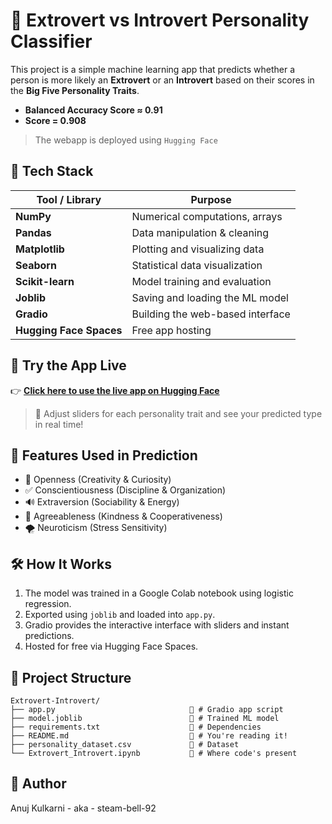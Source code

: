 # 🧠 Extrovert vs Introvert Personality Classifier

This project is a simple machine learning app that predicts whether a person is more likely an **Extrovert** or an **Introvert** based on their scores in the **Big Five Personality Traits**.

 - **Balanced Accuracy Score ≈ 0.91**<br>
 - **Score = 0.908**

 > The webapp is deployed using `Hugging Face`

## 🧰 Tech Stack

| Tool / Library | Purpose                          |
|----------------|----------------------------------|
| **NumPy**      | Numerical computations, arrays   |
| **Pandas**     | Data manipulation & cleaning     |
| **Matplotlib** | Plotting and visualizing data    |
| **Seaborn**    | Statistical data visualization   |
| **Scikit-learn** | Model training and evaluation  |
| **Joblib**     | Saving and loading the ML model  |
| **Gradio**     | Building the web-based interface |
| **Hugging Face Spaces** | Free app hosting        |


## 🚀 Try the App Live

👉 [**Click here to use the live app on Hugging Face**](https://huggingface.co/spaces/steam-bell-92/Extrovert-Introvert)

> 🔁 Adjust sliders for each personality trait and see your predicted type in real time!

## 🧪 Features Used in Prediction

- 🧠 Openness (Creativity & Curiosity)
- ✅ Conscientiousness (Discipline & Organization)
- 🔊 Extraversion (Sociability & Energy)
- 💖 Agreeableness (Kindness & Cooperativeness)
- 🌪️ Neuroticism (Stress Sensitivity)

## 🛠️ How It Works

1. The model was trained in a Google Colab notebook using logistic regression.
2. Exported using `joblib` and loaded into `app.py`.
3. Gradio provides the interactive interface with sliders and instant predictions.
4. Hosted for free via Hugging Face Spaces.

## 📁 Project Structure
```
Extrovert-Introvert/
├── app.py                              🔹 # Gradio app script
├── model.joblib                        🔹 # Trained ML model
├── requirements.txt                    🔹 # Dependencies
├── README.md                           🔹 # You're reading it!
├── personality_dataset.csv             🔹 # Dataset
└── Extrovert_Introvert.ipynb           🔹 # Where code's present
```

## 👤 Author
Anuj Kulkarni - aka - steam-bell-92
